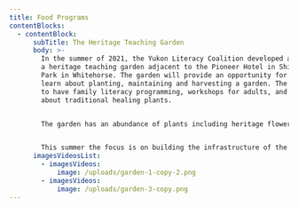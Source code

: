 ```yaml
---
title: Food Programs
contentBlocks:
  - contentBlock:
      subTitle: The Heritage Teaching Garden
      body: >-
        In the summer of 2021, the Yukon Literacy Coalition developed and built
        a heritage teaching garden adjacent to the Pioneer Hotel in Shipyards
        Park in Whitehorse. The garden will provide an opportunity for people to
        learn about planting, maintaining and harvesting a garden. The vision is
        to have family literacy programming, workshops for adults, and teachings
        about traditional healing plants.


        The garden has an abundance of plants including heritage flowers, vegetables, fruit trees, berries and a bed of traditional healing plants. Some of the plants were donated by local gardeners.


        This summer the focus is on building the infrastructure of the garden with a plan to start delivering programming in the garden during the summer of 2022.
      imagesVideosList:
        - imagesVideos:
            image: /uploads/garden-1-copy-2.png
        - imagesVideos:
            image: /uploads/garden-3-copy.png
---
```

